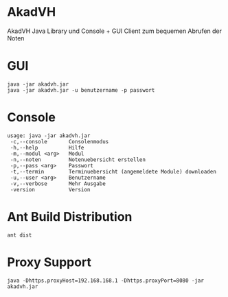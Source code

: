 AkadVH
======

AkadVH Java Library und Console + GUI Client zum bequemen Abrufen der Noten


GUI
==

```
java -jar akadvh.jar
java -jar akadvh.jar -u benutzername -p passwort
```

Console
=======

```
usage: java -jar akadvh.jar
 -c,--console       Consolenmodus
 -h,--help          Hilfe
 -m,--modul <arg>   Modul
 -n,--noten         Notenuebersicht erstellen
 -p,--pass <arg>    Passwort
 -t,--termin        Terminuebersicht (angemeldete Module) downloaden
 -u,--user <arg>    Benutzername
 -v,--verbose       Mehr Ausgabe
 -version           Version

```

Ant Build Distribution
======================

```
ant dist
```

Proxy Support
=============
```
java -Dhttps.proxyHost=192.168.168.1 -Dhttps.proxyPort=8080 -jar akadvh.jar
```



